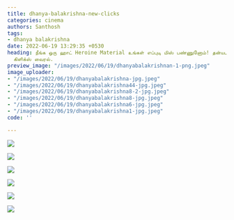```yaml
---
title: dhanya-balakrishna-new-clicks
categories: cinema
authors: Santhosh
tags:
- dhanya balakrishna
date: 2022-06-19 13:29:35 +0530
heading: நீங்க ஒரு ஹாட் Heroine Material உங்கள் எப்புடி மிஸ் பண்ணுனோம்! தன்யபாலகிருஷ்ணா
  கிளிக்ஸ் வைரல்.
preview_image: "/images/2022/06/19/dhanyabalakrishnan-1-png.jpeg"
image_uploader:
- "/images/2022/06/19/dhanyabalakrishna-jpg.jpeg"
- "/images/2022/06/19/dhanyabalakrishna44-jpg.jpeg"
- "/images/2022/06/19/dhanyabalakrishna8-2-jpg.jpeg"
- "/images/2022/06/19/dhanyabalakrishna8-jpg.jpeg"
- "/images/2022/06/19/dhanyabalakrishna6-jpg.jpeg"
- "/images/2022/06/19/dhanyabalakrishna1-jpg.jpeg"
code: ''

---
```

![](/images/2022/06/19/dhanyabalakrishna1-jpg.jpeg)

![](/images/2022/06/19/dhanyabalakrishna6-jpg.jpeg)

![](/images/2022/06/19/dhanyabalakrishna8-jpg.jpeg)

![](/images/2022/06/19/dhanyabalakrishna44-jpg.jpeg)

![](/images/2022/06/19/dhanyabalakrishna-jpg.jpeg)

![](/images/2022/06/19/dhanyabalakrishna8-2-jpg.jpeg)
